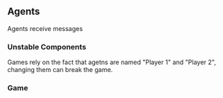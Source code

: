 ## Agents


Agents receive messages


### Unstable Components

Games rely on the fact that agetns are named "Player 1" and "Player 2", changing them can break the game.

### Game

